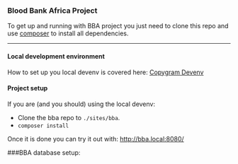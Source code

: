 ### Blood Bank Africa Project

To get up and running with BBA project you just need to clone this repo and use [composer][1] to install all dependencies.

---

#### Local development environment
How to set up you local devenv is covered here: [Copygram Devenv][2]

#### Project setup
If you are (and you should) using the local devenv:
* Clone the bba repo to ```./sites/bba```.
* ```composer install```

Once it is done you can try it out with:
http://bba.local:8080/


###BBA database setup:

[1]: http://getcomposer.org/
[2]: https://github.com/copygram/devenv/blob/master/README.md

